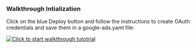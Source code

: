 ### Walkthrough Intialization

Click on the blue Deploy button and follow the instructions to create OAuth credentials and save them in a google-ads.yaml file:

 [![Click to start walkthrough tutotrial](https://encrypted-tbn0.gstatic.com/images?q=tbn:ANd9GcSCDIyJjIDWlJHd_x6RAaKczT5_9yc_IC3voZoSUgPwZ9Qn2gQRI3-e_Ra9UR2zEgMVMBM&usqp=CAU)](https://console.cloud.google.com/?cloudshell=true&cloudshell_git_repo=https://github.com/google/credentials_creator_walkthrough&cloudshell_tutorial=walkthrough.md)
